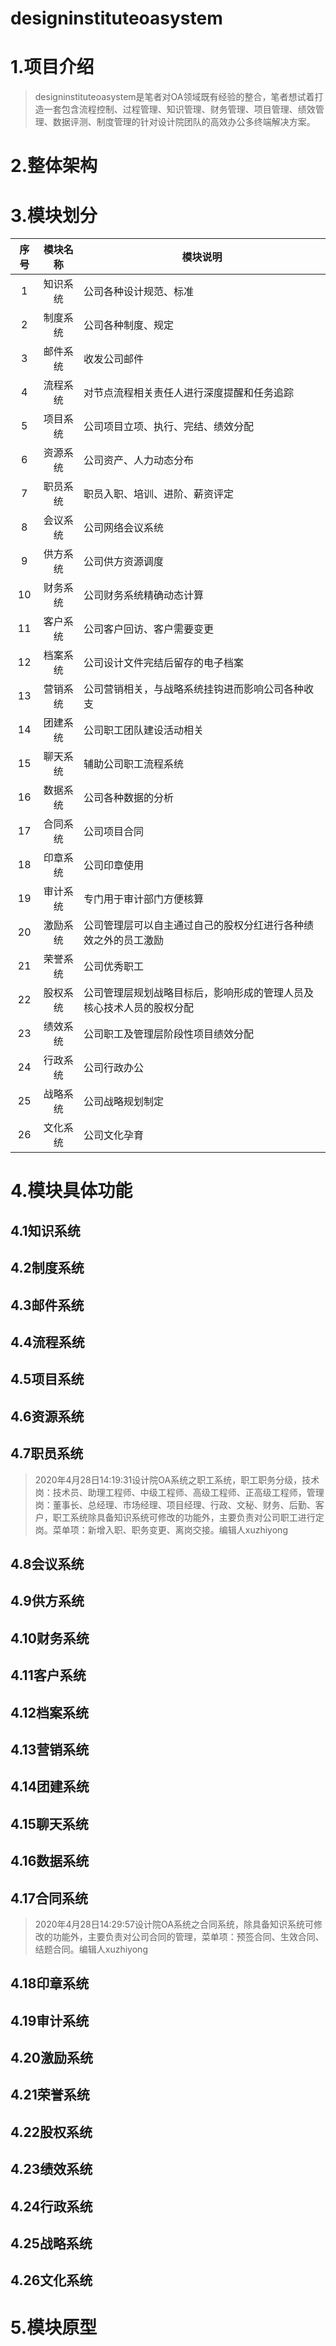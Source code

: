 # designinstituteoasystem
# 1.项目介绍  
  > designinstituteoasystem是笔者对OA领域既有经验的整合，笔者想试着打造一套包含流程控制、过程管理、知识管理、财务管理、项目管理、绩效管理、数据评测、制度管理的针对设计院团队的高效办公多终端解决方案。
# 2.整体架构  
# 3.模块划分    
序号|模块名称|模块说明|
:---:|:---:|---|
1|知识系统|公司各种设计规范、标准|
2|制度系统|公司各种制度、规定|
3|邮件系统|收发公司邮件|
4|流程系统|对节点流程相关责任人进行深度提醒和任务追踪|
5|项目系统|公司项目立项、执行、完结、绩效分配|
6|资源系统|公司资产、人力动态分布|
7|职员系统|职员入职、培训、进阶、薪资评定|
8|会议系统|公司网络会议系统|
9|供方系统|公司供方资源调度|
10|财务系统|公司财务系统精确动态计算|
11|客户系统|公司客户回访、客户需要变更|
12|档案系统|公司设计文件完结后留存的电子档案|
13|营销系统|公司营销相关，与战略系统挂钩进而影响公司各种收支|
14|团建系统|公司职工团队建设活动相关|
15|聊天系统|辅助公司职工流程系统|
16|数据系统|公司各种数据的分析|
17|合同系统|公司项目合同|
18|印章系统|公司印章使用|
19|审计系统|专门用于审计部门方便核算|
20|激励系统|公司管理层可以自主通过自己的股权分红进行各种绩效之外的员工激励|
21|荣誉系统|公司优秀职工|
22|股权系统|公司管理层规划战略目标后，影响形成的管理人员及核心技术人员的股权分配|
23|绩效系统|公司职工及管理层阶段性项目绩效分配|
24|行政系统|公司行政办公|
25|战略系统|公司战略规划制定|
26|文化系统|公司文化孕育|
# 4.模块具体功能  
## 4.1知识系统  
  > 
## 4.2制度系统  
  > 
## 4.3邮件系统  
  > 
## 4.4流程系统  
  > 
## 4.5项目系统  
  > 
## 4.6资源系统  
  > 
## 4.7职员系统  
  > 2020年4月28日14:19:31设计院OA系统之职工系统，职工职务分级，技术岗：技术员、助理工程师、中级工程师、高级工程师、正高级工程师，管理岗：董事长、总经理、市场经理、项目经理、行政、文秘、财务、后勤、客户，职工系统除具备知识系统可修改的功能外，主要负责对公司职工进行定岗。菜单项：新增入职、职务变更、离岗交接。编辑人xuzhiyong
## 4.8会议系统  
  > 
## 4.9供方系统  
  > 
## 4.10财务系统  
  > 
## 4.11客户系统  
  > 
## 4.12档案系统  
  > 
## 4.13营销系统  
  > 
## 4.14团建系统  
  > 
## 4.15聊天系统  
  > 
## 4.16数据系统  
  > 
## 4.17合同系统  
  > 2020年4月28日14:29:57设计院OA系统之合同系统，除具备知识系统可修改的功能外，主要负责对公司合同的管理，菜单项：预签合同、生效合同、结题合同。编辑人xuzhiyong
## 4.18印章系统  
  > 
## 4.19审计系统  
  > 
## 4.20激励系统  
  > 
## 4.21荣誉系统  
  > 
## 4.22股权系统  
  > 
## 4.23绩效系统  
  > 
## 4.24行政系统  
  > 
## 4.25战略系统  
  > 
## 4.26文化系统  
  > 
# 5.模块原型  
